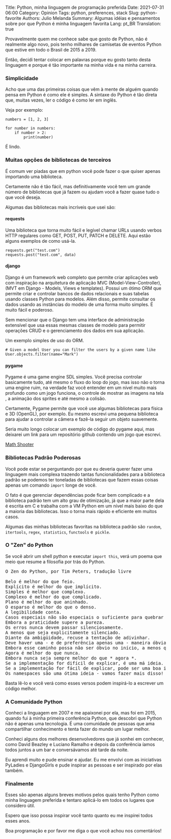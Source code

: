 Title: Python, minha linguagem de programação preferida
Date: 2021-07-31 06:00
Category: Opinion
Tags: python, preferences, stack
Slug: python-favorite
Authors: Julio Melanda
Summary: Algumas idéias e pensamentos sobre por que Python é minha linguagem favorita
Lang: pt_BR
Translation: true

Provavelmente quem me conhece sabe que gosto de Python, não é realmente algo novo, pois tenho milhares de camisetas de eventos Python que estive em todo o Brasil de 2015 a 2019.

Então, decidi tentar colocar em palavras porque eu gosto tanto desta linguagem e porque é tão importante na minha vida e na minha carreira.

### Simplicidade

Acho que uma das primeiras coisas que vêm à mente de alguém quando pensa em Python é como ele é simples. A sintaxe do Python é tão direta que, muitas vezes, ler o código é como ler em inglês.

Veja por exemplo:

```Python3
numbers = [1, 2, 3]

for number in numbers:
    if number > 2:
        print(number)
```

É lindo.

### Muitas opções de bibliotecas de terceiros

É comum ver piadas que em python você pode fazer o que quiser apenas importando uma biblioteca.

Certamente não é tão fácil, mas definitivamente você tem um grande número de bibliotecas que já fazem ou ajudam você a fazer quase tudo o que você deseja.

Algumas das bibliotecas mais incríveis que usei são:

#### requests

Uma biblioteca que torna muito fácil e legível chamar URLs usando verbos HTTP regulares como GET, POST, PUT, PATCH e DELETE. Aqui estão alguns exemplos de como usá-la.

```Python3
requests.get("test.com")
requests.post("test.com", data)
```

#### django

Django é um framework web completo que permite criar aplicações web com inspiração na arquitetura de aplicação MVC (Model-View-Controller), (MVT em Django - Models, Views e templates). Possui um ótimo ORM que permite criar e controlar bancos de dados relacionais e suas tabelas usando classes Python para modelos. Além disso, permite consultar os dados usando as instâncias do modelo de uma forma muito simples. É muito fácil e poderoso.

Sem mencionar que o Django tem uma interface de administração extensível que usa essas mesmas classes de modelo para permitir operações CRUD e o gerenciamento dos dados em sua aplicação.

Um exemplo simples de uso do ORM.

```Python3
# Given a model User you can filter the users by a given name like
User.objects.filter(name="Mark")
```

#### pygame

Pygame é uma game engine SDL simples. Você precisa controlar basicamente tudo, até mesmo o fluxo do loop do jogo, mas isso não o torna uma engine ruim, na verdade faz você entender em um nível muito mais profundo como um jogo funciona, o controle de mostrar as imagens na tela , a animação dos sprites e até mesmo a colisão.

Certamente, Pygame permite que você use algumas bibliotecas para física e 3D (OpenGL), por exemplo. Eu mesmo escrevi uma pequena biblioteca para ajudar a controlar a câmera e fazê-la seguir um objeto suavemente.

Seria muito longo colocar um exemplo de código do pygame aqui, mas deixarei um link para um repositório github contendo um jogo que escrevi.

[Math Shooter](https://github.com/jcemelanda/MathShooter)

### Bibliotecas Padrão Poderosas

Você pode estar se perguntando por que eu deveria querer fazer uma linguagem mais complexa trazendo tantas funcionalidades para a biblioteca padrão se podemos ter toneladas de bibliotecas que fazem essas coisas apenas um comando `import` longe de você.

O fato é que gerenciar dependências pode ficar bem complicado e a biblioteca padrão tem um alto grau de otimização, já que a maior parte dela é escrita em C e trabalha com a VM Python em um nível mais baixo do que a maioria das bibliotecas. Isso o torna mais rápido e eficiente em muitos casos.

Algumas das minhas bibliotecas favoritas na biblioteca padrão são `random`,` itertools`, `regex`,` statistics`, `functools` e` pickle`.

### O "Zen" do Python

Se você abrir um shell python e executar `import this`, verá um poema que meio que resume a filosofia por trás do Python.

<pre>
O Zen do Python, por Tim Peters, tradução livre

Belo é melhor do que feio.
Explícito é melhor do que implícito.
Simples é melhor que complexo.
Complexo é melhor do que complicado.
Plano é melhor do que aninhado.
O esparso é melhor do que o denso.
A legibilidade conta.
Casos especiais não são especiais o suficiente para quebrar as regras.
Embora a praticidade supere a pureza.
Os erros nunca devem passar silenciosamente.
A menos que seja explicitamente silenciado.
Diante da ambigüidade, recuse a tentação de adivinhar.
Deve haver uma - e de preferência apenas uma - maneira óbvia de fazer as coisas.
Embora esse caminho possa não ser óbvio no início, a menos que você seja holandês.
Agora é melhor do que nunca.
Embora nunca seja sempre melhor do que * agora *.
Se a implementação for difícil de explicar, é uma má ideia.
Se a implementação for fácil de explicar, pode ser uma boa ideia.
Os namespaces são uma ótima ideia - vamos fazer mais disso!
</pre>

Basta lê-lo e você verá como esses versos podem inspirá-lo a escrever um código melhor.

### A Comunidade Python

Conheci a linguagem em 2007 e me apaixonei por ela, mas foi em 2015, quando fui à minha primeira conferência Python, que descobri que Python não é apenas uma tecnologia. É uma comunidade de pessoas que ama compartilhar conhecimento e tenta fazer do mundo um lugar melhor.

Conheci alguns dos melhores desenvolvedores que já sonhei em conhecer, como David Beazley e Luciano Ramalho e depois da conferência íamos todos juntos a um bar e conversávamos até tarde da noite.

Eu aprendi muito e pude ensinar e ajudar. Eu me envolvi com as iniciativas PyLadies e DjangoGirls e pude inspirar as pessoas e ser inspirado por elas também.

### Finalmente

Esses são apenas alguns breves motivos pelos quais tenho Python como minha linguagem preferida e tentaro aplicá-lo em todos os lugares que considero útil.

Espero que isso possa inspirar você tanto quanto eu me inspirei todos esses anos.

Boa programação e por favor me diga o que você achou nos comentários!

